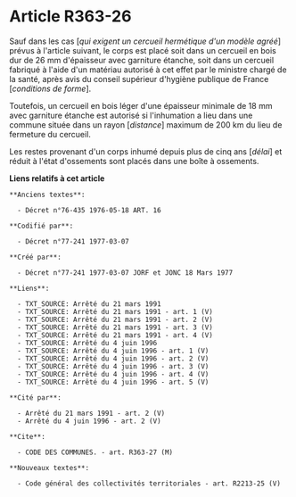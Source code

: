 # Article R363-26

Sauf dans les cas [*qui exigent un cercueil hermétique d'un modèle agréé*] prévus à l'article suivant, le corps est placé
soit dans un cercueil en bois dur de 26 mm d'épaisseur avec garniture étanche, soit dans un cercueil fabriqué à l'aide d'un
matériau autorisé à cet effet par le ministre chargé de la santé, après avis du conseil supérieur d'hygiène publique de
France [*conditions de forme*].

Toutefois, un cercueil en bois léger d'une épaisseur minimale de 18 mm avec garniture étanche est autorisé si l'inhumation a
lieu dans une commune située dans un rayon [*distance*] maximum de 200 km du lieu de fermeture du cercueil.

Les restes provenant d'un corps inhumé depuis plus de cinq ans [*délai*] et réduit à l'état d'ossements sont placés dans une
boîte à ossements.

**Liens relatifs à cet article**

	**Anciens textes**:

	  - Décret n°76-435 1976-05-18 ART. 16

	**Codifié par**:

	  - Décret n°77-241 1977-03-07

	**Créé par**:

	  - Décret n°77-241 1977-03-07 JORF et JONC 18 Mars 1977

	**Liens**:

	  - TXT_SOURCE: Arrêté du 21 mars 1991
	  - TXT_SOURCE: Arrêté du 21 mars 1991 - art. 1 (V)
	  - TXT_SOURCE: Arrêté du 21 mars 1991 - art. 2 (V)
	  - TXT_SOURCE: Arrêté du 21 mars 1991 - art. 3 (V)
	  - TXT_SOURCE: Arrêté du 21 mars 1991 - art. 4 (V)
	  - TXT_SOURCE: Arrêté du 4 juin 1996
	  - TXT_SOURCE: Arrêté du 4 juin 1996 - art. 1 (V)
	  - TXT_SOURCE: Arrêté du 4 juin 1996 - art. 2 (V)
	  - TXT_SOURCE: Arrêté du 4 juin 1996 - art. 3 (V)
	  - TXT_SOURCE: Arrêté du 4 juin 1996 - art. 4 (V)
	  - TXT_SOURCE: Arrêté du 4 juin 1996 - art. 5 (V)

	**Cité par**:

	  - Arrêté du 21 mars 1991 - art. 2 (V)
	  - Arrêté du 4 juin 1996 - art. 2 (V)

	**Cite**:

	  - CODE DES COMMUNES. - art. R363-27 (M)

	**Nouveaux textes**:

	  - Code général des collectivités territoriales - art. R2213-25 (V)

